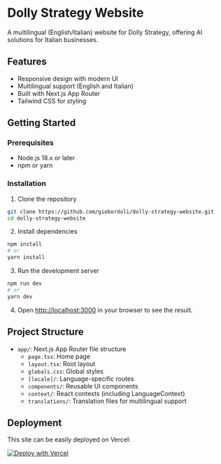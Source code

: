 # Dolly Strategy Website

A multilingual (English/Italian) website for Dolly Strategy, offering AI solutions for Italian businesses.

## Features

- Responsive design with modern UI
- Multilingual support (English and Italian)
- Built with Next.js App Router
- Tailwind CSS for styling

## Getting Started

### Prerequisites

- Node.js 18.x or later
- npm or yarn

### Installation

1. Clone the repository
```bash
git clone https://github.com/giobordoli/dolly-strategy-website.git
cd dolly-strategy-website
```

2. Install dependencies
```bash
npm install
# or
yarn install
```

3. Run the development server
```bash
npm run dev
# or
yarn dev
```

4. Open [http://localhost:3000](http://localhost:3000) in your browser to see the result.

## Project Structure

- `app/`: Next.js App Router file structure
  - `page.tsx`: Home page
  - `layout.tsx`: Root layout
  - `globals.css`: Global styles
  - `[locale]/`: Language-specific routes
  - `components/`: Reusable UI components
  - `context/`: React contexts (including LanguageContext)
  - `translations/`: Translation files for multilingual support

## Deployment

This site can be easily deployed on Vercel:

[![Deploy with Vercel](https://vercel.com/button)](https://vercel.com/new/clone?repository-url=https%3A%2F%2Fgithub.com%2Fgiobordoli%2Fdolly-strategy-website) 